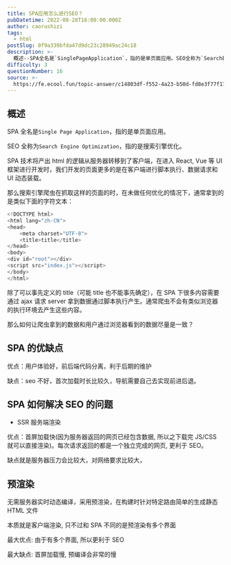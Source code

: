 ```yaml
---
title: SPA应用怎么进行SEO？
pubDatetime: 2022-08-28T16:00:00.000Z
author: caorushizi
tags:
  - html
postSlug: 0f9a339bfda47d9dc23c28949ac24c18
description: >-
  概述--SPA全名是`SinglePageApplication`，指的是单页面应用。SEO全称为`SearchEngineOptimization`，指的是搜索引擎优化。SPA技术将产出html的逻
difficulty: 3
questionNumber: 16
source: >-
  https://fe.ecool.fun/topic-answer/c14803df-f552-4a23-b50d-fd8e3f77f17e?orderBy=updateTime&order=desc&tagId=12
---
```


## 概述

SPA 全名是`Single Page Application`，指的是单页面应用。

SEO 全称为`Search Engine Optimization`，指的是搜索引擎优化。

SPA 技术将产出 html 的逻辑从服务器转移到了客户端，在进入 React, Vue 等 UI 框架进行开发时，我们开发的页面更多的是在客户端进行脚本执行、数据请求和 UI 动态装载。

那么搜索引擎爬虫在抓取这样的页面的时，在未做任何优化的情况下，通常拿到的是类似下面的字符文本：

```js
<!DOCTYPE html>
<html lang="zh-CN">
<head>
    <meta charset="UTF-8">
    <title>title</title>
</head>
<body>
<div id="root"></div>
<script src="index.js"></script>
</body>
</html>
```

除了可以事先定义的 title（可能 title 也不能事先确定），在 SPA 下很多内容需要通过 ajax 请求 server 拿到数据通过脚本执行产生。通常爬虫不会有类似浏览器的执行环境去产生这些内容。

那么如何让爬虫拿到的数据和用户通过浏览器看到的数据尽量是一致？

## SPA 的优缺点

优点：用户体验好，前后端代码分离，利于后期的维护

缺点：seo 不好，首次加载时长比较久，导航需要自己去实现前进后退。

## SPA 如何解决 SEO 的问题

- SSR 服务端渲染

优点：首屏加载快(因为服务器返回的网页已经包含数据, 所以之下载完 JS/CSS 就可以直接渲染)。每次请求返回的都是一个独立完成的网页, 更利于 SEO。

缺点就是服务器压力会比较大，对网络要求比较大，

## 预渲染

无需服务器实时动态编译，采用预渲染，在构建时针对特定路由简单的生成静态 HTML 文件

本质就是客户端渲染, 只不过和 SPA 不同的是预渲染有多个界面

最大优点: 由于有多个界面, 所以更利于 SEO

最大缺点: 首屏加载慢, 预编译会非常的慢
